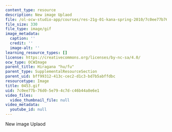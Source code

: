 ```yaml
---
content_type: resource
description: New image Uplaod
file: /ol-ocw-studio-app/courses/res-21g-01-kana-spring-2010/7c0ee77b76d05e794c7dc46b44a8e6e1_0453.gif
file_size: 330
file_type: image/gif
image_metadata:
  caption: ''
  credit: ''
  image-alt: ''
learning_resource_types: []
license: https://creativecommons.org/licenses/by-nc-sa/4.0/
ocw_type: OCWImage
parent_title: Hiragana "hu/fu"
parent_type: SupplementalResourceSection
parent_uid: bff99312-413c-cec2-d1c3-bd7b5abffdbc
resourcetype: Image
title: 0453.gif
uid: 7c0ee77b-76d0-5e79-4c7d-c46b44a8e6e1
video_files:
  video_thumbnail_file: null
video_metadata:
  youtube_id: null
---
```

New image Uplaod